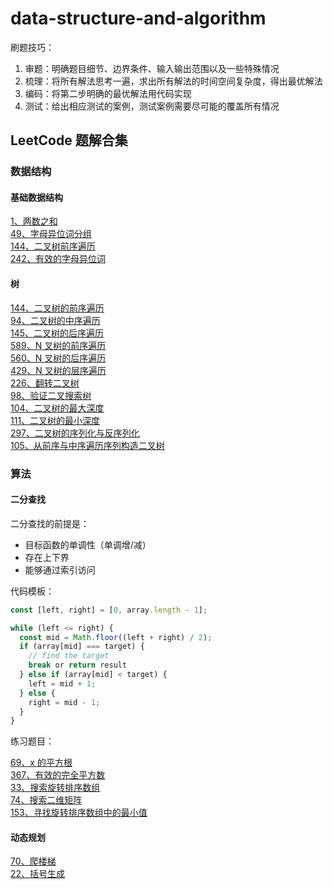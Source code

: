 # data-structure-and-algorithm

刷题技巧：

1. 审题：明确题目细节、边界条件、输入输出范围以及一些特殊情况
2. 梳理：将所有解法思考一遍，求出所有解法的时间空间复杂度，得出最优解法
3. 编码：将第二步明确的最优解法用代码实现
4. 测试：给出相应测试的案例，测试案例需要尽可能的覆盖所有情况

## LeetCode 题解合集

### 数据结构

#### 基础数据结构

[1、两数之和](./leet-code/1、两数之和.md)<br/>
[49、字母异位词分组](./leet-code/49、字母异位词分组.md)<br/>
[144、二叉树前序遍历](./leet-code/144、二叉树前序遍历.md)<br/>
[242、有效的字母异位词](./leet-code/242、有效的字母异位词.md)<br/>

#### 树

[144、二叉树的前序遍历](./leet-code/144、二叉树前序遍历.md)<br/>
[94、二叉树的中序遍历](./leet-code/94、二叉树的中序遍历.md)<br/>
[145、二叉树的后序遍历](./leet-code/145、二叉树的后序遍历.md)<br/>
[589、N 叉树的前序遍历](./leet-code/589、N叉树的前序遍历.md)<br/>
[560、N 叉树的后序遍历](./leet-code/560、N叉树的后序遍历.md)<br/>
[429、N 叉树的层序遍历](./leet-code/429、N叉树的层序遍历.md)<br/>
[226、翻转二叉树](./leet-code/226、翻转二叉树.md)<br/>
[98、验证二叉搜索树](./leet-code/98、验证二叉搜索树.md)<br/>
[104、二叉树的最大深度](./leet-code/104、二叉树的最大深度.md)<br/>
[111、二叉树的最小深度](./leet-code/111、二叉树的最小深度.md)<br/>
[297、二叉树的序列化与反序列化](./leet-code/297、二叉树的序列化与反序列化.md)<br/>
[105、从前序与中序遍历序列构造二叉树](./leet-code/105、从前序与中序遍历序列构造二叉树.md)<br/>

### 算法

#### 二分查找

二分查找的前提是：

- 目标函数的单调性（单调增/减）
- 存在上下界
- 能够通过索引访问

代码模板：

```typescript
const [left, right] = [0, array.length - 1];

while (left <= right) {
  const mid = Math.floor((left + right) / 2);
  if (array[mid] === target) {
    // find the target
    break or return result
  } else if (array[mid] < target) {
    left = mid + 1;
  } else {
    right = mid - 1;
  }
}
```

练习题目：

[69、x 的平方根](./leet-code/69、x的平方根.md)<br/>
[367、有效的完全平方数](./leet-code/367、有效的完全平方数.md)<br/>
[33、搜索旋转排序数组](./leet-code/33、搜索旋转排序数组.md)<br/>
[74、搜索二维矩阵](./leet-code/74、搜索二维矩阵.md)<br/>
[153、寻找旋转排序数组中的最小值](./leet-code/153、寻找旋转排序数组中的最小值.md)<br/>

#### 动态规划

[70、爬楼梯](./leet-code/70、爬楼梯.md)<br/>
[22、括号生成](./leet-code/22、括号生成.md)<br/>

